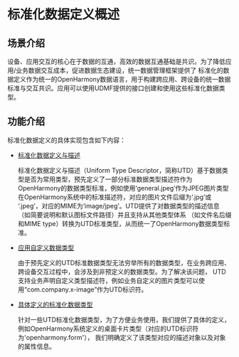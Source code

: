 # 标准化数据定义概述


## 场景介绍

设备、应用交互的核心在于数据的互通，高效的数据互通基础是共识。为了降低应用/业务数据交互成本，促进数据生态建设，统一数据管理框架提供了
标准化的数据定义作为统一的OpenHarmony数据语言，用于构建跨应用、跨设备的统一数据标准与交互共识。应用可以使用UDMF提供的接口创建和使用这些标准化数据类型。

## 功能介绍

标准化数据定义的具体实现包含如下内容：

- [标准化数据定义与描述](uniform-type-descriptors.md)

  标准化数据定义与描述（Uniform Type Descriptor，简称UTD）基于数据类型是否为常用类型，预先定义了一部分标准数据类型描述符作为
  OpenHarmony的数据类型标准，例如使用‘general.jpeg’作为JPEG图片类型在OpenHarmony系统中的标准描述符，对应的图片文件后缀为‘.jpg’或
  ‘.jpeg’，对应的MIME为‘image/jpeg’。UTD提供了对数据类型的描述信息（如简要说明和默认图标文件路径）并且支持从其他类型体系
  （如文件名后缀和MIME type）转换为UTD标准类型，从而统一了OpenHarmony数据类型标准。

- [应用自定义数据类型](application-defined-data-types.md)

  由于预先定义的UTD标准数据类型无法穷举所有的数据类型，在业务跨应用、跨设备交互过程中，会涉及到非预定义的数据类型。为了解决该问题，
  UTD支持业务声明自定义类型描述符，例如业务自定义的图片类型可以使用“com.company.x-image”作为UTD标识符。

- [具体定义的标准化数据类型](specific-defined-data-types.md)

  针对一些UTD标准化数据类型，为了方便业务使用，我们提供了具体的定义，例如OpenHarmony系统定义的桌面卡片类型（对应的UTD标识符为'openharmony.form'），
  我们明确定义了该类型对应的描述对象以及对象的属性信息。
